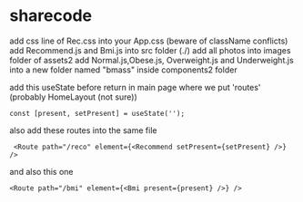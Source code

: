 # sharecode

add css line of Rec.css into your App.css (beware of className conflicts)
add Recommend.js and Bmi.js into src folder (./) 
add all photos into images folder of assets2 
add Normal.js,Obese.js, Overweight.js and Underweight.js into a new folder named "bmass" inside components2 folder

add this useState before return in main page where we put 'routes' (probably HomeLayout (not sure))
 
 `const [present, setPresent] = useState('');`
 
also add these routes into the same file

     <Route path="/reco" element={<Recommend setPresent={setPresent} />} />
 
 and also this one
 
    <Route path="/bmi" element={<Bmi present={present} />} />
        
